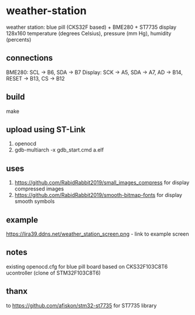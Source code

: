 # weather-station
weather station: blue pill (CKS32F based) + BME280 + ST7735 display 128x160
temperature (degrees Celsius), pressure (mm Hg), humidity (percents)

## connections
BME280: SCL -> B6, SDA -> B7
Display: SCK -> A5, SDA -> A7, AD -> B14, RESET -> B13, CS -> B12

## build
make

## upload using ST-Link
1. openocd
2. gdb-multiarch -x gdb_start.cmd a.elf

## uses
1. https://github.com/RabidRabbit2019/small_images_compress for display compressed images
2. https://github.com/RabidRabbit2019/smooth-bitmap-fonts for display smooth symbols

## example
https://lira39.ddns.net/weather_station_screen.png - link to example screen

## notes
existing openocd.cfg for blue pill board based on CKS32F103C8T6 ucontroller (clone of STM32F103C8T6)

## thanx
to https://github.com/afiskon/stm32-st7735 for ST7735 library
